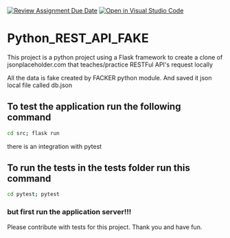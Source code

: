 [![Review Assignment Due Date](https://classroom.github.com/assets/deadline-readme-button-22041afd0340ce965d47ae6ef1cefeee28c7c493a6346c4f15d667ab976d596c.svg)](https://classroom.github.com/a/M_2hblNR)
[![Open in Visual Studio Code](https://classroom.github.com/assets/open-in-vscode-2e0aaae1b6195c2367325f4f02e2d04e9abb55f0b24a779b69b11b9e10269abc.svg)](https://classroom.github.com/online_ide?assignment_repo_id=17590786&assignment_repo_type=AssignmentRepo)
# Python_REST_API_FAKE

This project is a python project
using a Flask framework to create a clone of jsonplaceholder.com
that teaches/practice RESTFul API's request locally

All the data is fake created by FACKER python module.
And saved it json local file called db.json


## To test the application run the following command


```bash
cd src; flask run
```

there is an integration with pytest

## To run the tests in the tests folder run this command

```bash
cd pytest; pytest
```

### but first run the application server!!!



Please contribute with tests for this project.
Thank you and have fun.